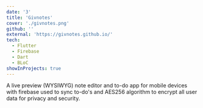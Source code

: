 ```yaml
---
date: '3'
title: 'Givnotes'
cover: './givnotes.png'
github: ''
external: 'https://givnotes.github.io/'
tech:
  - Flutter
  - Firebase
  - Dart
  - BLoC
showInProjects: true
---
```


A live preview (WYSIWYG) note editor and to-do app for mobile devices with firebase used to sync to-do's and AES256 algorithm to encrypt all user data for privacy and security.
